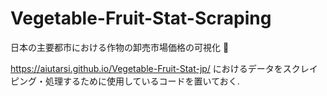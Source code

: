 # Vegetable-Fruit-Stat-Scraping

日本の主要都市における作物の卸売市場価格の可視化 🥕

https://aiutarsi.github.io/Vegetable-Fruit-Stat-jp/ におけるデータをスクレイピング・処理するために使用しているコードを置いておく.


